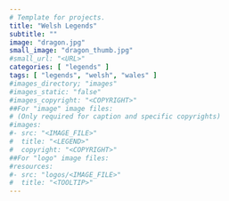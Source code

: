 ```yaml
---
# Template for projects.
title: "Welsh Legends"
subtitle: ""
image: "dragon.jpg"
small_image: "dragon_thumb.jpg"
#small_url: "<URL>"
categories: [ "legends" ]
tags: [ "legends", "welsh", "wales" ]
#images_directory; "images"
#images_static: "false"
#images_copyright: "<COPYRIGHT>"
##For "image" image files:
# (Only required for caption and specific copyrights)
#images:
#- src: "<IMAGE_FILE>"
#  title: "<LEGEND>"
#  copyright: "<COPYRIGHT>"
##For "logo" image files:
#resources:
#- src: "logos/<IMAGE_FILE>"
#  title: "<TOOLTIP>"
---
```


